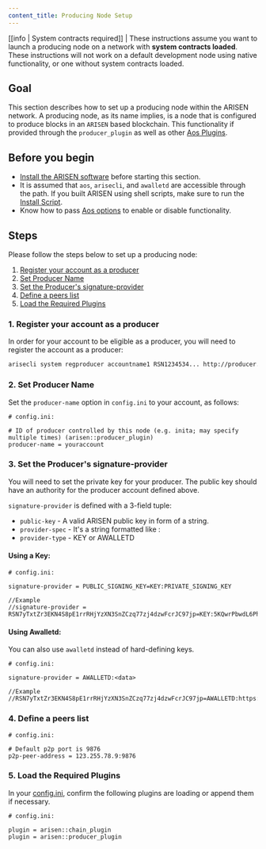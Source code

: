 ```yaml
---
content_title: Producing Node Setup
---
```


[[info | System contracts required]]
| These instructions assume you want to launch a producing node on a network with **system contracts loaded**. These instructions will not work on a default development node using native functionality, or one without system contracts loaded.

## Goal

This section describes how to set up a producing node within the ARISEN network. A producing node, as its name implies, is a node that is configured to produce blocks in an `ARISEN` based blockchain. This functionality if provided through the `producer_plugin` as well as other [Aos Plugins](../../03_plugins/index.md).

## Before you begin

* [Install the ARISEN software](../../../00_install/index.md) before starting this section.
* It is assumed that `aos`, `arisecli`, and `awalletd` are accessible through the path. If you built ARISEN using shell scripts, make sure to run the [Install Script](../../../00_install/01_build-from-source/01_shell-scripts/03_install-arisen-binaries.md).
* Know how to pass [Aos options](../../02_usage/00_aos-options.md) to enable or disable functionality.

## Steps

Please follow the steps below to set up a producing node:

1. [Register your account as a producer](#1-register-your-account-as-a-producer)
2. [Set Producer Name](#2-set-producer-name)
3. [Set the Producer's signature-provider](#3-set-the-producers-signature-provider)
4. [Define a peers list](#4-define-a-peers-list)
5. [Load the Required Plugins](#5-load-the-required-plugins)

### 1. Register your account as a producer

In order for your account to be eligible as a producer, you will need to register the account as a producer:

```sh
arisecli system regproducer accountname1 RSN1234534... http://producer.site Antarctica
```

### 2. Set Producer Name

Set the `producer-name` option in `config.ini` to your account, as follows:

```console
# config.ini:

# ID of producer controlled by this node (e.g. inita; may specify multiple times) (arisen::producer_plugin)
producer-name = youraccount
```

### 3. Set the Producer's signature-provider

You will need to set the private key for your producer. The public key should have an authority for the producer account defined above. 

`signature-provider` is defined with a 3-field tuple:
* `public-key` - A valid ARISEN public key in form of a string.
* `provider-spec` - It's a string formatted like <provider-type>:<data>
* `provider-type` - KEY or AWALLETD

#### Using a Key:

```console
# config.ini:

signature-provider = PUBLIC_SIGNING_KEY=KEY:PRIVATE_SIGNING_KEY

//Example
//signature-provider = RSN7yTxtZr3EKN4S8pE1rrRHjYzXN3SnZCzq77zj4dzwFcrJC97jp=KEY:5KQwrPbwdL6PhXujxW37FSSQZ1JiwsST4cqQzDeyXtP79zkvFD3
```

#### Using Awalletd:
You can also use `awalletd` instead of hard-defining keys. 

```console
# config.ini:

signature-provider = AWALLETD:<data>   

//Example
//RSN7yTxtZr3EKN4S8pE1rrRHjYzXN3SnZCzq77zj4dzwFcrJC97jp=AWALLETD:https://127.0.0.1:88888
```

### 4. Define a peers list

```console
# config.ini:

# Default p2p port is 9876
p2p-peer-address = 123.255.78.9:9876
```

### 5. Load the Required Plugins

In your [config.ini](../index.md), confirm the following plugins are loading or append them if necessary. 

```console
# config.ini:

plugin = arisen::chain_plugin
plugin = arisen::producer_plugin
```
